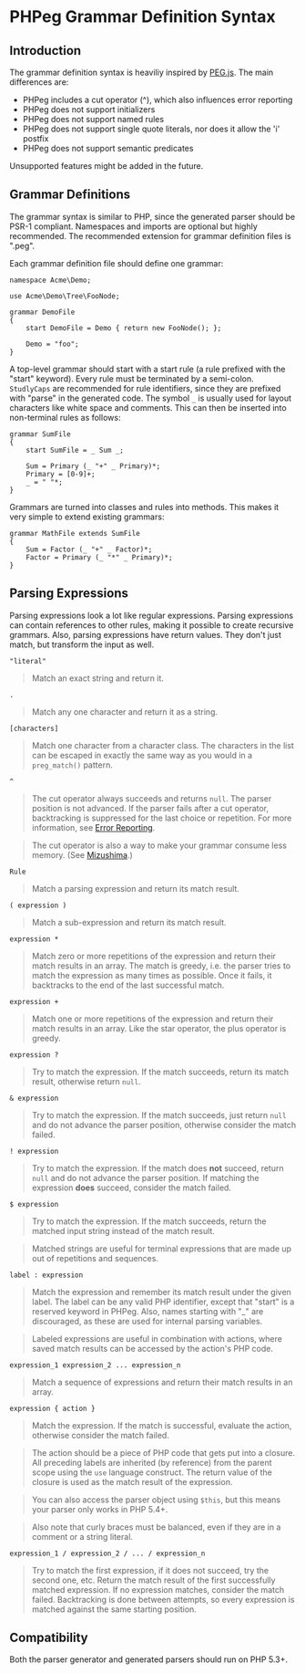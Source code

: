 PHPeg Grammar Definition Syntax
===============================

Introduction
------------

The grammar definition syntax is heaviliy inspired by [PEG.js](http://pegjs.majda.cz/). The main differences are:

  - PHPeg includes a cut operator (^), which also influences error reporting
  - PHPeg does not support initializers
  - PHPeg does not support named rules
  - PHPeg does not support single quote literals, nor does it allow the 'i' postfix
  - PHPeg does not support semantic predicates

Unsupported features might be added in the future.

Grammar Definitions
-------------------

The grammar syntax is similar to PHP, since the generated parser should be PSR-1 compliant. Namespaces and imports
are optional but highly recommended. The recommended extension for grammar definition files is ".peg".

Each grammar definition file should define one grammar:

```
namespace Acme\Demo;

use Acme\Demo\Tree\FooNode;

grammar DemoFile
{
    start DemoFile = Demo { return new FooNode(); };

    Demo = "foo";
}
```

A top-level grammar should start with a start rule (a rule prefixed with the "start" keyword). Every rule must be
terminated by a semi-colon. ``StudlyCaps`` are recommended for rule identifiers, since they are prefixed with "parse"
in the generated code. The symbol ``_`` is usually used for layout characters like white space and comments. This can
then be inserted into non-terminal rules as follows:

```
grammar SumFile
{
    start SumFile = _ Sum _;

    Sum = Primary (_ "+" _ Primary)*;
    Primary = [0-9]+;
    _ = " "*;
}
```

Grammars are turned into classes and rules into methods. This makes it very simple to extend existing grammars:

```
grammar MathFile extends SumFile
{
    Sum = Factor (_ "+" _ Factor)*;
    Factor = Primary (_ "*" _ Primary)*;
}
```

Parsing Expressions
-------------------

Parsing expressions look a lot like regular expressions. Parsing expressions can contain references to other rules,
making it possible to create recursive grammars. Also, parsing expressions have return values. They don't just match,
but transform the input as well.

``"literal"``

> Match an exact string and return it.

``.``

> Match any one character and return it as a string.

``[characters]``

> Match one character from a character class. The characters in the list can be escaped in exactly the same way
> as you would in a ``preg_match()`` pattern.

``^``

> The cut operator always succeeds and returns ``null``. The parser position is not advanced. If the parser fails after
> a cut operator, backtracking is suppressed for the last choice or repetition. For more information, see
> [Error Reporting](error-reporting.md).

> The cut operator is also a way to make your grammar consume less memory. (See
> [Mizushima](http://ialab.cs.tsukuba.ac.jp/~mizusima/publications/paste513-mizushima.pdf).)

``Rule``

> Match a parsing expression and return its match result.

``( expression )``

> Match a sub-expression and return its match result.

``expression *``

> Match zero or more repetitions of the expression and return their match results in an array. The match is greedy,
> i.e. the parser tries to match the expression as many times as possible. Once it fails, it backtracks to the end
> of the last successful match.

``expression +``

> Match one or more repetitions of the expression and return their match results in an array. Like the star operator,
> the plus operator is greedy.

``expression ?``

> Try to match the expression. If the match succeeds, return its match result, otherwise return ``null``.

``& expression``

> Try to match the expression. If the match succeeds, just return ``null`` and do not advance the parser position,
> otherwise consider the match failed.

``! expression``

> Try to match the expression. If the match does **not** succeed, return ``null`` and do not advance the parser
> position. If matching the expression **does** succeed, consider the match failed.

``$ expression``

> Try to match the expression. If the match succeeds, return the matched input string instead of the match result.

> Matched strings are useful for terminal expressions that are made up out of repetitions and sequences.

``label : expression``

> Match the expression and remember its match result under the given label. The label can be any valid PHP identifier,
> except that "start" is a reserved keyword in PHPeg. Also, names starting with "_" are discouraged, as these are
> used for internal parsing variables.

> Labeled expressions are useful in combination with actions, where saved match results can be accessed by the action's
> PHP code.

``expression_1 expression_2 ... expression_n``

> Match a sequence of expressions and return their match results in an array.

``expression { action }``

> Match the expression. If the match is successful, evaluate the action, otherwise consider the match failed.

> The action should be a piece of PHP code that gets put into a closure. All preceding labels are inherited (by
> reference) from the parent scope using the ``use`` language construct. The return value of the closure is used as
> the match result of the expression.

> You can also access the parser object using ``$this``, but this means your parser only works in PHP 5.4+.

> Also note that curly braces must be balanced, even if they are in a comment or a string literal.

``expression_1 / expression_2 / ... / expression_n``

> Try to match the first expression, if it does not succeed, try the second one, etc. Return the match result of the
> first successfully matched expression. If no expression matches, consider the match failed. Backtracking is done
> between attempts, so every expression is matched against the same starting position.

Compatibility
-------------

Both the parser generator and generated parsers should run on PHP 5.3+.
